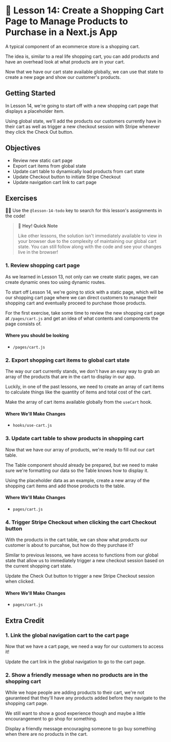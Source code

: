 # 📓 Lesson 14: Create a Shopping Cart Page to Manage Products to Purchase in a Next.js App

A typical component of an ecommerce store is a shopping cart.

The idea is, similar to a real life shopping cart, you can add products and have an overhead look at what products are in your cart.

Now that we have our cart state available globally, we can use that state to create a new page and show our customer's products.

## Getting Started

In Lesson 14, we're going to start off with a new shopping cart page that displays a placeholder item.

Using global state, we'll add the products our customers currently have in their cart as well as trigger a new checkout session with Stripe whenever they click the Check Out button.

## Objectives
* Review new static cart page
* Export cart items from global state
* Update cart table to dynamically load products from cart state
* Update Checkout button to initiate Stripe Checkout
* Update navigation cart link to cart page

## Exercises

🕵️‍♂️ Use the `@lesson-14-todo` key to search for this lesson's assignments in the code!

> 👋 **Hey! Quick Note**
>
> Like other lessons, the solution isn't immediately available to view in your browser due to the complexity of maintaining our global cart state. You can still follow along with the code and see your changes live in the browser!

### 1. Review shopping cart page

As we learned in Lesson 13, not only can we create static pages, we can create dynamic ones too using dynamic routes.

To start off Lesson 14, we're going to stick with a static page, which will be our shopping cart page where we can direct customers to manage their shopping cart and eventually proceed to purchase those products.

For the first exercise, take some time to review the new shopping cart page at `/pages/cart.js` and get an idea of what contents and components the page consists of.

#### Where you should be looking
* `/pages/cart.js`

### 2. Export shopping cart items to global cart state

The way our cart currently stands, we don't have an easy way to grab an array of the products that are in the cart to display in our app.

Luckily, in one of the past lessons, we need to create an array of cart items to calculate things like the quantity of items and total cost of the cart.

Make the array of cart items available globally from the `useCart` hook.

#### Where We'll Make Changes
* `hooks/use-cart.js`

### 3. Update cart table to show products in shopping cart

Now that we have our array of products, we're ready to fill out our cart table.

The Table component should already be prepared, but we need to make sure we're formatting our data so the Table knows how to display it.

Using the placeholder data as an example, create a new array of the shopping cart items and add those products to the table.

#### Where We'll Make Changes
* `pages/cart.js`

### 4. Trigger Stripe Checkout when clicking the cart Checkout button

With the products in the cart table, we can show what products our customer is about to purcahse, but how do they purchase it?

Similar to previous lessons, we have access to functions from our  global state that allow us to immediately trigger a new checkout session based on the current shopping cart state.

Update the Check Out button to trigger a new Stripe Checkout session when clicked.

#### Where We'll Make Changes
* `pages/cart.js`

## Extra Credit

### 1. Link the global navigation cart to the cart page

Now that we have a cart page, we need a way for our customers to access it!

Update the cart link in the global navigation to go to the cart page.

### 2. Show a friendly message when no products are in the shopping cart

While we hope people are adding products to their cart, we're not gauranteed that they'll have any products added before they navigate to the shopping cart page.

We still want to show a good experience though and maybe a little encourangement to go shop for something.

Display a friendly message encouraging someone to go buy something when there are no products in the cart.